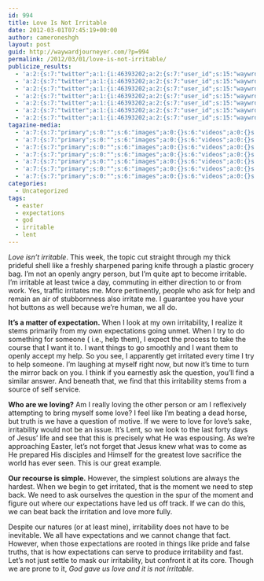 ```yaml
---
id: 994
title: Love Is Not Irritable
date: 2012-03-01T07:45:19+00:00
author: cameroneshgh
layout: post
guid: http://waywardjourneyer.com/?p=994
permalink: /2012/03/01/love-is-not-irritable/
publicize_results:
  - 'a:2:{s:7:"twitter";a:1:{i:46393202;a:2:{s:7:"user_id";s:15:"waywrdjourneyer";s:7:"post_id";s:18:"175209353979236352";}}s:2:"fb";a:1:{i:1527594;a:2:{s:7:"user_id";s:7:"1527594";s:7:"post_id";s:17:"10100386935804356";}}}'
  - 'a:2:{s:7:"twitter";a:1:{i:46393202;a:2:{s:7:"user_id";s:15:"waywrdjourneyer";s:7:"post_id";s:18:"175209353979236352";}}s:2:"fb";a:1:{i:1527594;a:2:{s:7:"user_id";s:7:"1527594";s:7:"post_id";s:17:"10100386935804356";}}}'
  - 'a:2:{s:7:"twitter";a:1:{i:46393202;a:2:{s:7:"user_id";s:15:"waywrdjourneyer";s:7:"post_id";s:18:"175209353979236352";}}s:2:"fb";a:1:{i:1527594;a:2:{s:7:"user_id";s:7:"1527594";s:7:"post_id";s:17:"10100386935804356";}}}'
  - 'a:2:{s:7:"twitter";a:1:{i:46393202;a:2:{s:7:"user_id";s:15:"waywrdjourneyer";s:7:"post_id";s:18:"175209353979236352";}}s:2:"fb";a:1:{i:1527594;a:2:{s:7:"user_id";s:7:"1527594";s:7:"post_id";s:17:"10100386935804356";}}}'
  - 'a:2:{s:7:"twitter";a:1:{i:46393202;a:2:{s:7:"user_id";s:15:"waywrdjourneyer";s:7:"post_id";s:18:"175209353979236352";}}s:2:"fb";a:1:{i:1527594;a:2:{s:7:"user_id";s:7:"1527594";s:7:"post_id";s:17:"10100386935804356";}}}'
  - 'a:2:{s:7:"twitter";a:1:{i:46393202;a:2:{s:7:"user_id";s:15:"waywrdjourneyer";s:7:"post_id";s:18:"175209353979236352";}}s:2:"fb";a:1:{i:1527594;a:2:{s:7:"user_id";s:7:"1527594";s:7:"post_id";s:17:"10100386935804356";}}}'
  - 'a:2:{s:7:"twitter";a:1:{i:46393202;a:2:{s:7:"user_id";s:15:"waywrdjourneyer";s:7:"post_id";s:18:"175209353979236352";}}s:2:"fb";a:1:{i:1527594;a:2:{s:7:"user_id";s:7:"1527594";s:7:"post_id";s:17:"10100386935804356";}}}'
tagazine-media:
  - 'a:7:{s:7:"primary";s:0:"";s:6:"images";a:0:{}s:6:"videos";a:0:{}s:11:"image_count";s:1:"0";s:6:"author";s:8:"19879429";s:7:"blog_id";s:8:"19280981";s:9:"mod_stamp";s:19:"2012-03-01 13:22:17";}'
  - 'a:7:{s:7:"primary";s:0:"";s:6:"images";a:0:{}s:6:"videos";a:0:{}s:11:"image_count";s:1:"0";s:6:"author";s:8:"19879429";s:7:"blog_id";s:8:"19280981";s:9:"mod_stamp";s:19:"2012-03-01 13:22:17";}'
  - 'a:7:{s:7:"primary";s:0:"";s:6:"images";a:0:{}s:6:"videos";a:0:{}s:11:"image_count";s:1:"0";s:6:"author";s:8:"19879429";s:7:"blog_id";s:8:"19280981";s:9:"mod_stamp";s:19:"2012-03-01 13:22:17";}'
  - 'a:7:{s:7:"primary";s:0:"";s:6:"images";a:0:{}s:6:"videos";a:0:{}s:11:"image_count";s:1:"0";s:6:"author";s:8:"19879429";s:7:"blog_id";s:8:"19280981";s:9:"mod_stamp";s:19:"2012-03-01 13:22:17";}'
  - 'a:7:{s:7:"primary";s:0:"";s:6:"images";a:0:{}s:6:"videos";a:0:{}s:11:"image_count";s:1:"0";s:6:"author";s:8:"19879429";s:7:"blog_id";s:8:"19280981";s:9:"mod_stamp";s:19:"2012-03-01 13:22:17";}'
  - 'a:7:{s:7:"primary";s:0:"";s:6:"images";a:0:{}s:6:"videos";a:0:{}s:11:"image_count";s:1:"0";s:6:"author";s:8:"19879429";s:7:"blog_id";s:8:"19280981";s:9:"mod_stamp";s:19:"2012-03-01 13:22:17";}'
  - 'a:7:{s:7:"primary";s:0:"";s:6:"images";a:0:{}s:6:"videos";a:0:{}s:11:"image_count";s:1:"0";s:6:"author";s:8:"19879429";s:7:"blog_id";s:8:"19280981";s:9:"mod_stamp";s:19:"2012-03-01 13:22:17";}'
categories:
  - Uncategorized
tags:
  - easter
  - expectations
  - god
  - irritable
  - lent
---
```

_Love isn’t irritable_. This week, the topic cut straight through my thick prideful shell like a freshly sharpened paring knife through a plastic grocery bag. I’m not an openly angry person, but I’m quite apt to become irritable. I’m irritable at least twice a day, commuting in either direction to or from work. Yes, traffic irritates me. More pertinently, people who ask for help and remain an air of stubbornness also irritate me. I guarantee you have your hot buttons as well because we’re human, we all do.

**It’s a matter of expectation.** When I look at my own irritability, I realize it stems primarily from my own expectations going unmet. When I try to do something for someone ( i.e., help them), I expect the process to take the course that I want it to. I want things to go smoothly and I want them to openly accept my help. So you see, I apparently get irritated every time I try to help someone. I’m laughing at myself right now, but now it’s time to turn the mirror back on you. I think if you earnestly ask the question, you’ll find a similar answer. And beneath that, we find that this irritability stems from a source of self service.

**Who are we loving?** Am I really loving the other person or am I reflexively attempting to bring myself some love? I feel like I’m beating a dead horse, but truth is we have a question of motive. If we were to love for love’s sake, irritability would not be an issue. It’s Lent, so we look to the last forty days of Jesus’ life and see that this is precisely what He was espousing. As we’re approaching Easter, let’s not forget that Jesus knew what was to come as He prepared His disciples and Himself for the greatest love sacrifice the world has ever seen. This is our great example.

**Our recourse is simple.** However, the simplest solutions are always the hardest. When we begin to get irritated, that is the moment we need to step back. We need to ask ourselves the question in the spur of the moment and figure out where our expectations have led us off track. If we can do this, we can beat back the irritation and love more fully.

Despite our natures (or at least mine), irritability does not have to be inevitable. We all have expectations and we cannot change that fact. However, when those expectations are rooted in things like pride and false truths, that is how expectations can serve to produce irritability and fast. Let’s not just settle to mask our irritability, but confront it at its core. Though we are prone to it, _God gave us love and it is not irritable_.